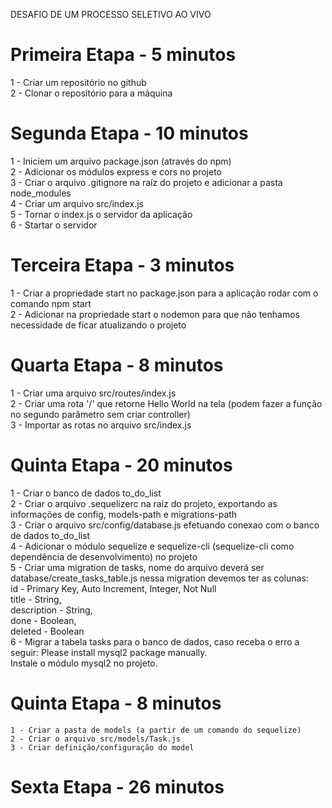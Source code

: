 DESAFIO DE UM PROCESSO SELETIVO AO VIVO

# Primeira Etapa - 5 minutos 
  1 - Criar um repositório no github <br/>
  2 - Clonar o repositório para a máquina <br/>
 
# Segunda Etapa - 10 minutos 
  1 - Iniciem um arquivo package.json (através do npm) <br/>
  2 - Adicionar os módulos express e cors no projeto <br/>
  3 - Criar o arquivo .gitignore na raíz do projeto e adicionar a pasta node_modules <br/>
  4 - Criar um arquivo src/index.js <br/>
  5 - Tornar o index.js o servidor da aplicação <br/>
  6 - Startar o servidor <br/>

# Terceira Etapa - 3 minutos 
  1 - Criar a propriedade start no package.json para a aplicação rodar com o comando npm start <br/>
  2 - Adicionar na propriedade start o nodemon para que não tenhamos necessidade de ficar atualizando o projeto <br/>

# Quarta Etapa - 8 minutos 
  1 - Criar uma arquivo src/routes/index.js <br/>
  2 - Criar uma rota '/' que retorne Hello World na tela (podem fazer a função no segundo parâmetro sem criar controller) <br/>
  3 - Importar as rotas no arquivo src/index.js

# Quinta Etapa - 20 minutos 
  1 - Criar o banco de dados to_do_list <br/>
  2 - Criar o arquivo .sequelizerc na raíz do projeto, exportando as informações de config, models-path e migrations-path <br/> 
  3 - Criar o arquivo src/config/database.js efetuando conexao com o banco de dados to_do_list <br/> 
  4 - Adicionar o módulo sequelize e sequelize-cli (sequelize-cli como dependência de desenvolvimento) no projeto<br/> 
  5 - Criar uma migration de tasks, nome do arquivo deverá ser database/create_tasks_table.js nessa migration devemos ter as colunas: <br/> 
    id - Primary Key, Auto Increment, Integer, Not Null <br/>
    title - String, <br/>
    description - String, <br/>
    done - Boolean, <br/>
    deleted - Boolean <br/> 
  6 - Migrar a tabela tasks para o banco de dados, caso receba
  o erro a seguir: Please install mysql2 package manually. <br/>
  Instale o módulo mysql2 no projeto. <br/>

  # Quinta Etapa - 8 minutos
    1 - Criar a pasta de models (a partir de um comando do sequelize)
    2 - Criar o arquivo src/models/Task.js
    3 - Criar definição/configuração do model

  # Sexta Etapa - 26 minutos